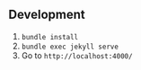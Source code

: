 ## Development

1. `bundle install`
2. `bundle exec jekyll serve`
3. Go to `http://localhost:4000/`
